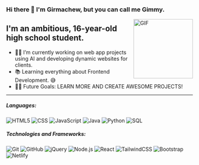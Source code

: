 ### Hi there 👋 I'm Girmachew, but you can call me Gimmy.

<img align="right" alt="GIF" height="160px" src="https://user-images.githubusercontent.com/74038190/212748830-4c709398-a386-4761-84d7-9e10b98fbe6e.gif" />

## I'm an ambitious, 16-year-old high school student.

- 👨‍💻 I’m currently working on web app projects using AI and developing dynamic websites for clients.
- 📚 Learning everything about Frontend Development. 😅
- 💪🏼 Future Goals: LEARN MORE AND CREATE AWESOME PROJECTS!

---

##### Languages:


![HTML5](https://img.shields.io/badge/-HTML5-000000?style=flat&logo=html5)
![CSS](https://img.shields.io/badge/-CSS3-000000?style=flat&logo=css3)
![JavaScript](https://img.shields.io/badge/-JavaScript-000000?style=flat&logo=javascript)
![Java](https://img.shields.io/badge/-Java-000000?style=flat&logo=java)
![Python](https://img.shields.io/badge/-Python-000000?style=flat&logo=python)
![SQL](https://img.shields.io/badge/-SQL-000000?style=flat&logo=postgresql)

##### Technologies and Frameworks:

![Git](https://img.shields.io/badge/-Git-222222?style=flat&logo=git&logoColor=F05032)
![GitHub](https://img.shields.io/badge/-GitHub-222222?style=flat&logo=github&logoColor=181717)
![jQuery](https://img.shields.io/badge/-jQuery-222222?style=flat&logo=jQuery&logoColor=0769AD)
![Node.js](https://img.shields.io/badge/-Node.js-222222?style=flat&logo=node.js&logoColor=339933)
![React](https://img.shields.io/badge/-React-222222?style=flat&logo=React&logoColor=61DAFB)
![TailwindCSS](https://img.shields.io/badge/-TailwindCSS-222222?style=flat&logo=React&logoColor=61DAFB)
![Bootstrap](https://img.shields.io/badge/-Bootstrap-222222?style=flat&logo=React&logoColor=61DAFB)
![Netlify](https://img.shields.io/badge/-Netlify-222222?style=flat-square&logo=netlify)
<br/>

